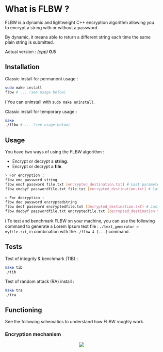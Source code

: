 # What is FLBW ?

FLBW is a dynamic and lightweight C++ encryption algorithm allowing you to encrypt a string with or without a password.

By dynamic, it means able to return a different string each time the same plain string is submitted.

Actual version : _(cpp)_ __0.5__

## Installation

Classic install for permanent usage :
```bash
sudo make install
flbw # ... (see usage below)
```

:information_source: You can uninstall with `sudo make uninstall`.

Classic install for temporary usage :
```bash
make
./flbw # ... (see usage below)
```

## Usage

You have two ways of using the FLBW algorithm :
- Encrypt or decrypt a __string__.
- Encrypt or decrypt a __file__.


```bash
> For encryption :
flbw enc password string
flbw encf password file.txt [encrypted_destination.txt] # Last parameter is optional, the result will be printed if not specified.
flbw encbyf passwordfile.txt file.txt [encrypted_destination.txt] # Last parameter is optional, the result will be printed if not specified.

> For decryption :
flbw dec password encryptedstring
flbw decf password encryptedfile.txt [decrypted_destination.txt] # Last parameter is optional, the result will be printed if not specified.
flbw decbyf passwordfile.txt encryptedfile.txt [decrypted_destination.txt] # Last parameter is optional, the result will be printed if not specified.
```

:information_source: To test and benchmark FLBW on your machine, you can use the following command to generate a Lorem Ipsum text file : `./text_generator > myfile.txt`, in combination with the `./flbw 4 [...]` command.

## Tests


Test of integrity & benchmark (TIB) :
```bash
make tib 
./tib
```

Test of random attack (RA) install :
```bash
make tra
./tra
```

## Functioning

See the following schematics to understand how FLBW roughly work.

### Encryption mechanism

<p align="center">
    <img src="https://i.imgur.com/mUTqn5p.png"/>
</p>